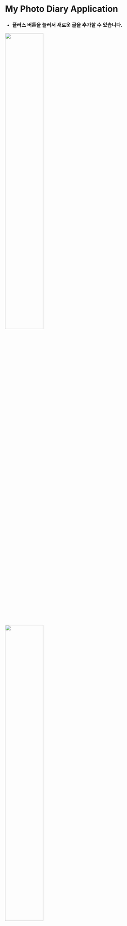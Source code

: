# My Photo Diary Application

- ### 플러스 버튼을 눌러서 새로운 글을 추가할 수 있습니다.
<img src="screenshots/0.png" width="50%">
<img src="screenshots/1.png" width="50%">
<img src="screenshots/2.png" width="50%">

#### 사진을 추가하지 않으면 기본 썸네일(X)이 적용됩니다.

<img src="screenshots/3.png" width="50%">


- ### 썸네일을 터치하면 세부 내용을 볼 수 있습니다. 글과 사진을 편집해 보세요.
<img src="screenshots/4.png" width="50%">
<img src="screenshots/5.png" width="50%">
<img src="screenshots/6.png" width="50%">
<img src="screenshots/7.png" width="50%">

#### 사진을 추가하면 썸네일이 적용됩니다.

<img src="screenshots/8.png" width="50%">

- ### 글의 제목을 터치하면 수정할 수 있습니다. 
<img src="screenshots/9.png" width="50%">
<img src="screenshots/10.png" width="50%">
<img src="screenshots/11.png" width="50%">
<img src="screenshots/12.png" width="50%">
<img src="screenshots/13.png" width="50%">

- ### 오른쪽 상단의 빨간 휴지통 버튼을 누르면 글을 삭제할 수 있습니다.
<img src="screenshots/14.png" width="50%">
<img src="screenshots/15.png" width="50%">


- ### 사진을 확대축소 후 한 번 터치하면 제자리 크기로 돌아옵니다.
<img src="screenshots/16.png" width="50%">
<img src="screenshots/17.png" width="50%">
<img src="screenshots/18.png" width="50%">
<img src="screenshots/19.png" width="50%">

- ### 사진의 오른쪽 아래의 빨간 X 버튼을 누르면 사진만 삭제할 수 있습니다.
<img src="screenshots/20.png" width="50%">

- ### 왼쪽 아래의 i 버튼을 누르면 글의 생성날짜와 수정날짜를 확인할 수 있습니다.
<img src="screenshots/21.png" width="50%">

- ### 글의 제목, 생성날짜, 수정날짜 기준으로 정렬할 수 있습니다.
<img src="screenshots/22.png" width="50%">
<img src="screenshots/23.png" width="50%">
<img src="screenshots/24.png" width="50%">
<img src="screenshots/25.png" width="50%">

- ### 화살표를 눌러 순서를 역순으로 바꿀 수 있습니다.
